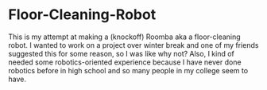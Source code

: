 # Floor-Cleaning-Robot
This is my attempt at making a (knockoff) Roomba aka a floor-cleaning robot. I wanted to work on a project over winter break and one of my friends suggested this for some reason, so I was like why not? Also, I kind of needed some robotics-oriented experience because I have never done robotics before in high school and so many people in my college seem to have. 

